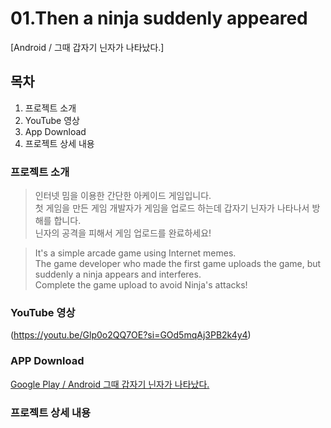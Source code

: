 # 01.Then a ninja suddenly appeared
[Android / 그때 갑자기 닌자가 나타났다.]

## 목차

1. 프로젝트 소개
2. YouTube 영상
3. App Download
4. 프로젝트 상세 내용

### 프로젝트 소개

> 인터넷 밈을 이용한 간단한 아케이드 게임입니다.  
> 첫 게임을 만든 게임 개발자가 게임을 업로드 하는데 갑자기 닌자가 나타나서 방해를 합니다.  
> 닌자의 공격을 피해서 게임 업로드를 완료하세요!  

> It's a simple arcade game using Internet memes.  
> The game developer who made the first game uploads the game, but suddenly a ninja appears and interferes.  
> Complete the game upload to avoid Ninja's attacks!  

### YouTube 영상

(https://youtu.be/Glp0o2QQ7OE?si=GOd5mqAj3PB2k4y4)

### APP Download
[Google Play / Android 그때 갑자기 닌자가 나타났다.](https://play.google.com/store/apps/details?id=com.kopo.Dodge)

### 프로젝트 상세 내용
